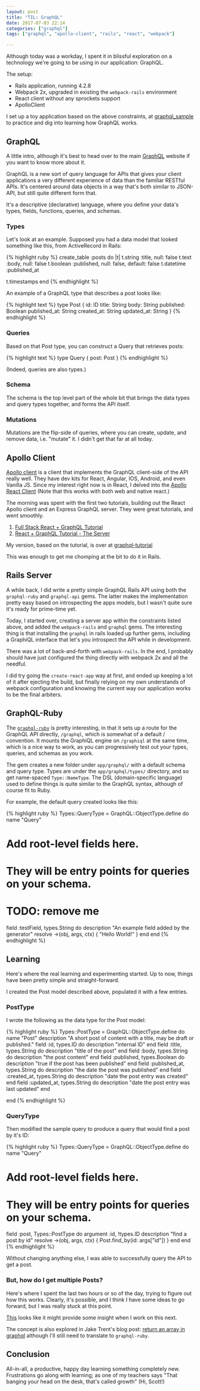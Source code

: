 ```yaml
---
layout: post
title: "TIL: GraphQL"
date: 2017-07-03 22:14
categories: ["graphql"]
tags: ["graphql", "apollo-client", "rails", "react", "webpack"]

---
```


Although today was a workday, I spent it in blissful exploration on a
technology we're going to be using in our application: GraphQL.

The setup:

- Rails application, running 4.2.8
- Webpack 2x, upgraded in existing the `webpack-rails` environment
- React client without any sprockets support
- ApolloClient

I set up a toy application based on the above constraints,
at [graphql_sample](https://github.com/tamouse/graphql_sample) to
practice and dig into learning how GraphQL works.

## GraphQL

A little intro, although it's best to head over to the
main [GraphQL](https://graphql.org) website if you want to know more
about it.

GraphQL is a new sort of query language for APIs that gives your
client applications a very different experience of data than the
familiar RESTful APIs. It's centered around data objects in a way
that's both similar to JSON-API, but still quite different form that.

It's a descriptive (declarative) language, where you define your
data's types, fields, functions, queries, and schemas.


### Types

Let's look at an example. Supposed you had a data model that looked
something like this, from ActiveRecord in Rails:


{% highlight ruby %}
create_table :posts do |t|
  t.string :title, null: false
  t.text :body, null: false
  t.boolean :published, null: false, default: false
  t.datetime :published_at

  t.timestamps
end
{% endhighlight %}

An example of a GraphQL type that describes a post looks like:

{% highlight text %}
type Post {
  id: ID
  title: String
  body: String
  published: Boolean
  published_at: String
  created_at: String
  updated_at: String
}
{% endhighlight %}

### Queries

Based on that Post type, you can construct a Query that retrieves posts:

{% highlight text %}
type Query {
  post: Post
}
{% endhighlight %}

(Indeed, queries are also types.)

### Schema

The schema is the top level part of the whole bit that brings the data
types and query types together, and forms the API itself.

### Mutations

Mutations are the flip-side of queries, where you can create, update,
and remove data, i.e. "mutate" it. I didn't get that far at all today.

## Apollo Client

[Apollo client](http://dev.apollodata.com/) is a client that
implements the GraphQL client-side of the API really well. They have
dev kits for React, Angular, IOS, Android, and even Vanilla JS. Since
my interest right now is in React, I delved into
the [Apollo React Client](http://dev.apollodata.com/react/) (Note that
this works with both web and native react.)

The morning was spent with the first two tutorials, building out the
React Apollo client and an Express GraphQL server. They were great
tutorials, and went smoothly.

1. [Full Stack React + GraphQL Tutorial](https://dev-blog.apollodata.com/full-stack-react-graphql-tutorial-582ac8d24e3b)
2. [React + GraphQL Tutorial - The Server](https://dev-blog.apollodata.com/react-graphql-tutorial-part-2-server-99d0528c7928)

My version, based on the tutorial, is over
at [graphql-tutorial](https://github.com/tamouse/graphql-tutorial)

This was enough to get me chomping at the bit to do it in Rails.

## Rails Server

A while back, I did write a pretty simple GraphQL Rails API using both
the `graphql-ruby` and `graphql-api` gems. The latter makes the
implementation pretty easy based on introspecting the apps models, but
I wasn't quite sure it's ready for prime-time yet.

Today, I started over, creating a server app within the constraints
listed above, and added the `webpack-rails` and `graphql` gems. The
interesting thing is that installing the `graphql` in rails loaded up
further gems, including a Graph*i*QL interface that let's you
introspect the API while in development.

There was a lot of back-and-forth with `webpack-rails`. In the end, I
probably should have just configured the thing directly with webpack
2x and all the needful.

I did try going the `create-react-app` way at first, and ended up
keeping a lot of it after ejecting the build, but finally relying on
my own understands of webpack configuration and knowing the current
way our application works to be the final arbiters.

## GraphQL-Ruby

The [`graphql-ruby`](https://github.com/rmosolgo/graphql-ruby) is
pretty interesting, in that it sets up a route for the GraphQL API
directly, `/graphql`, which is somewhat of a default / convention. It
mounts the GraphiQL engine on `/graphiql` at the same time, which is a
nice way to work, as you can progressively test out your types,
queries, and schemas as you work.

The gem creates a new folder under `app/graphql/` with a default
schema and query type. Types are under the `app/graphql/types/`
directory, and so get name-spaced `Type::NameType`. The DSL
(domain-specific language) used to define things is quite similar to
the GraphQL syntax, although of course fit to Ruby.

For example, the default query created looks like this:

{% highlight ruby %}
Types::QueryType = GraphQL::ObjectType.define do
  name "Query"
  # Add root-level fields here.
  # They will be entry points for queries on your schema.

  # TODO: remove me
  field :testField, types.String do
    description "An example field added by the generator"
    resolve ->(obj, args, ctx) {
      "Hello World!"
    }
  end
end
{% endhighlight %}

## Learning

Here's where the real learning and experimenting started. Up to now,
things have been pretty simple and straight-forward.

I created the Post model described above, populated it with a few
entries.

### PostType

I wrote the following as the data type for the Post model:


{% highlight ruby %}
Types::PostType = GraphQL::ObjectType.define do
  name "Post"
  description "A short post of content with a title, may be draft or published."
  field :id, types.ID do
    description "internal ID"
  end
  field :title, types.String do
    description "title of the post"
  end
  field :body, types.String do
    description "the post content"
  end
  field :published, types.Boolean do
    description "true if the post has been published"
  end
  field :published_at, types.String do
    description "the date the post was published"
  end
  field :created_at, types.String do
    description "date the post entry was created"
  end
  field :updated_at, types.String do
    description "date the post entry was last updated"
  end

end
{% endhighlight %}

### QueryType

Then modified the sample query to produce a query that would find a
post by it's ID:


{% highlight ruby %}
Types::QueryType = GraphQL::ObjectType.define do
  name "Query"
  # Add root-level fields here.
  # They will be entry points for queries on your schema.

  field :post, Types::PostType do
    argument :id, !types.ID
    description "find a post by id"
    resolve ->(obj, args, ctx) { Post.find_by(id: args["id"]) }
  end
end
{% endhighlight %}

Without changing anything else, I was able to successfully query the
API to get a post.

### But, how do I get multiple Posts?

Here's where I spent the last two hours or so of the day, trying to
figure out how this works. Clearly, it's possible, and I think I have
some ideas to go forward, but I was really stuck at this point.

[This](https://github.com/rmosolgo/graphql-ruby/issues/166) looks like
it might provide some insight when I work on this next.

The concept is also explored in Jake Trent's blog
post:
[return an array in graphql](https://jaketrent.com/post/return-array-graphql/)
although I'll still need to translate to `graphql-ruby`.

## Conclusion

All-in-all, a productive, happy day learning something completely
new. Frustrations go along with learning; as one of my teachers says
"That banging your head on the desk, that's called growth" (Hi,
Scott!)
